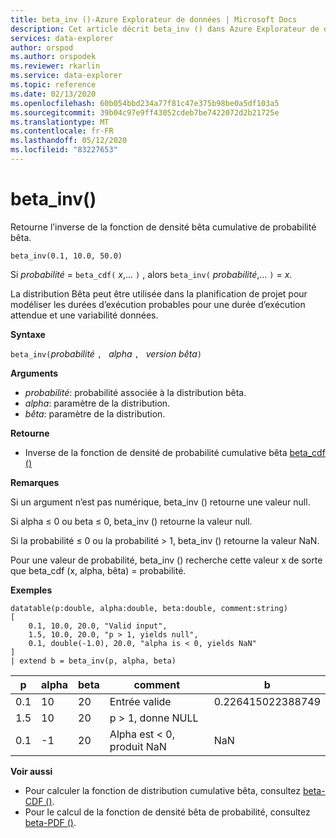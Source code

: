 ```yaml
---
title: beta_inv ()-Azure Explorateur de données | Microsoft Docs
description: Cet article décrit beta_inv () dans Azure Explorateur de données.
services: data-explorer
author: orspod
ms.author: orspodek
ms.reviewer: rkarlin
ms.service: data-explorer
ms.topic: reference
ms.date: 02/13/2020
ms.openlocfilehash: 60b054bbd234a77f81c47e375b98be0a5df103a5
ms.sourcegitcommit: 39b04c97e9ff43052cdeb7be7422072d2b21725e
ms.translationtype: MT
ms.contentlocale: fr-FR
ms.lasthandoff: 05/12/2020
ms.locfileid: "83227653"
---
```

# <a name="beta_inv"></a>beta_inv()

Retourne l’inverse de la fonction de densité bêta cumulative de probabilité bêta.

```kusto
beta_inv(0.1, 10.0, 50.0)
```

Si *probabilité*  =  `beta_cdf(` *x*,... `)` , alors `beta_inv(` *probabilité*,... `)`  =  *x*. 

La distribution Bêta peut être utilisée dans la planification de projet pour modéliser les durées d’exécution probables pour une durée d’exécution attendue et une variabilité données.

**Syntaxe**

`beta_inv(`*probabilité* `, ` *alpha* `, ` *version bêta*`)`

**Arguments**

* *probabilité*: probabilité associée à la distribution bêta.
* *alpha*: paramètre de la distribution.
* *bêta*: paramètre de la distribution.

**Retourne**

* Inverse de la fonction de densité de probabilité cumulative bêta [beta_cdf ()](./beta-cdffunction.md)

**Remarques**

Si un argument n’est pas numérique, beta_inv () retourne une valeur null.

Si alpha ≤ 0 ou beta ≤ 0, beta_inv () retourne la valeur null.

Si la probabilité ≤ 0 ou la probabilité > 1, beta_inv () retourne la valeur NaN.

Pour une valeur de probabilité, beta_inv () recherche cette valeur x de sorte que beta_cdf (x, alpha, bêta) = probabilité.

**Exemples**

<!-- csl: https://help.kusto.windows.net/Samples -->
```kusto
datatable(p:double, alpha:double, beta:double, comment:string)
[
    0.1, 10.0, 20.0, "Valid input",
    1.5, 10.0, 20.0, "p > 1, yields null",
    0.1, double(-1.0), 20.0, "alpha is < 0, yields NaN"
]
| extend b = beta_inv(p, alpha, beta)
```

|p|alpha|beta|comment|b|
|---|---|---|---|---|
|0.1|10|20|Entrée valide|0.226415022388749|
|1.5|10|20|p > 1, donne NULL||
|0.1|-1|20|Alpha est < 0, produit NaN|NaN|

**Voir aussi**

* Pour calculer la fonction de distribution cumulative bêta, consultez [beta-CDF ()](./beta-cdffunction.md).
* Pour le calcul de la fonction de densité bêta de probabilité, consultez [beta-PDF ()](./beta-pdffunction.md).
